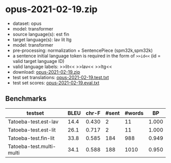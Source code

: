 # opus-2021-02-19.zip

* dataset: opus
* model: transformer
* source language(s): est fin
* target language(s): lav lit ltg
* model: transformer
* pre-processing: normalization + SentencePiece (spm32k,spm32k)
* a sentence initial language token is required in the form of `>>id<<` (id = valid target language ID)
* valid language labels: >>lit<< >>lav<< >>ltg<<
* download: [opus-2021-02-19.zip](https://object.pouta.csc.fi/Tatoeba-MT-models/fiu-bat/opus-2021-02-19.zip)
* test set translations: [opus-2021-02-19.test.txt](https://object.pouta.csc.fi/Tatoeba-MT-models/fiu-bat/opus-2021-02-19.test.txt)
* test set scores: [opus-2021-02-19.eval.txt](https://object.pouta.csc.fi/Tatoeba-MT-models/fiu-bat/opus-2021-02-19.eval.txt)

## Benchmarks

| testset | BLEU  | chr-F | #sent | #words | BP |
|---------|-------|-------|-------|--------|----|
| Tatoeba-test.est-lav 	| 14.4 	| 0.430 	| 2 	| 11 	| 1.000 |
| Tatoeba-test.est-lit 	| 26.1 	| 0.717 	| 2 	| 11 	| 1.000 |
| Tatoeba-test.fin-lit 	| 33.8 	| 0.585 	| 184 	| 988 	| 0.949 |
| Tatoeba-test.multi-multi 	| 34.1 	| 0.588 	| 188 	| 1010 	| 0.950 |

